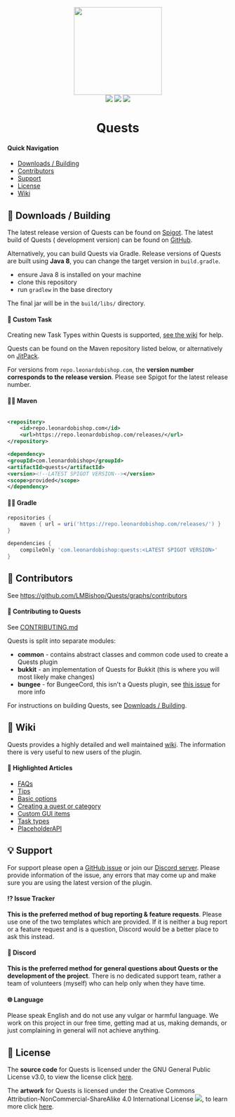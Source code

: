 <p align="center">
<img src="https://leonardobishop.com/artwork/questcompass2-256.png" width="200" height="200"><br>
<img src="http://isitmaintained.com/badge/resolution/LMBishop/Quests.svg">
<img src="http://isitmaintained.com/badge/open/LMBishop/Quests.svg">
<img src="https://mc-download-badges.herokuapp.com/services/spigotsongoda/downloads.php?spigot=23696&songoda=quests-quests"><br>
<h1 align="center">Quests</h1>
</p>

#### Quick Navigation

- [Downloads / Building](#-downloads--building)
- [Contributors](#-contributors)
- [Support](#-support)
- [License](#-license)
- [Wiki](#-wiki)

## 💾 Downloads / Building

The latest release version of Quests can be found
on [Spigot](https://www.spigotmc.org/resources/▶-quests-◀-set-up-goals-for-players.23696/). The latest build of Quests (
development version) can be found on [GitHub](https://github.com/LMBishop/Quests/actions).

Alternatively, you can build Quests via Gradle. Release versions of Quests are built using **Java 8**, you can change
the target version in ``build.gradle``.

* ensure Java 8 is installed on your machine
* clone this repository
* run ``gradlew`` in the base directory

The final jar will be in the `build/libs/` directory.

#### 🧰 Custom Task

Creating new Task Types within Quests is
supported, [see the wiki](https://github.com/LMBishop/Quests/wiki/New-Task-Type) for help.

Quests can be found on the Maven repository listed below, or alternatively
on [JitPack](https://jitpack.io/#LMBishop/Quests).

For versions from `repo.leonardobishop.com`, the **version number corresponds to the release version**. Please see
Spigot for the latest release number.

#### 👨‍💻 Maven

```xml

<repository>
    <id>repo.leonardobishop.com</id>
    <url>https://repo.leonardobishop.com/releases/</url>
</repository>

<dependency>
<groupId>com.leonardobishop</groupId>
<artifactId>quests</artifactId>
<version><!--LATEST SPIGOT VERSION--></version>
<scope>provided</scope>
</dependency>
```

#### 👩‍💻 Gradle

```groovy
repositories {
    maven { url = uri('https://repo.leonardobishop.com/releases/') }
}

dependencies {
    compileOnly 'com.leonardobishop:quests:<LATEST SPIGOT VERSION>'
}
```

## 👫 Contributors

See https://github.com/LMBishop/Quests/graphs/contributors

#### 🤝 Contributing to Quests

See [CONTRIBUTING.md](https://github.com/LMBishop/Quests/blob/master/CONTRIBUTING.md)

Quests is split into separate modules:

- **common** - contains abstract classes and common code used to create a Quests plugin
- **bukkit** - an implementation of Quests for Bukkit (this is where you will most likely make changes)
- **bungee** - for BungeeCord, this isn't a Quests plugin,
  see [this issue](https://github.com/LMBishop/Quests/issues/180) for more info

For instructions on building Quests, see [Downloads / Building](#💾-Downloads-/-Building).

## 📖 Wiki

Quests provides a highly detailed and well maintained [wiki](https://github.com/LMBishop/Quests/wiki/). The information
there is very useful to new users of the plugin.

#### 🌟 Highlighted Articles

- [FAQs](https://github.com/LMBishop/Quests/wiki)
- [Tips](https://github.com/LMBishop/Quests/wiki/Tips)
- [Basic options](https://github.com/LMBishop/Quests/wiki/Basic-Options)
- [Creating a quest or category](https://github.com/LMBishop/Quests/wiki/Creating-A-Quest-Or-Category)
- [Custom GUI items](https://github.com/LMBishop/Quests/wiki/Custom-GUI-Items)
- [Task types](https://github.com/LMBishop/Quests/wiki/Task-Types)
- [PlaceholderAPI](https://github.com/LMBishop/Quests/wiki/PlaceholderAPI)

## 💡 Support

For support please open a [GitHub issue](https://github.com/LMBishop/Quests/issues) or join
our [Discord server](https://discord.gg/mQ2RcJC). Please provide information of the issue, any errors that may come up
and make sure you are using the latest version of the plugin.

#### ⁉️ Issue Tracker

**This is the preferred method of bug reporting & feature requests**. Please use one of the two templates which are
provided. If it is neither a bug report or a feature request and is a question, Discord would be a better place to ask
this instead.

#### 💬 Discord

**This is the preferred method for general questions about Quests or the development of the project**. There is no
dedicated support team, rather a team of volunteers (myself) who can help only when they have time.

#### 🌐 Language

Please speak English and do not use any vulgar or harmful language. We work on this project in our free time, getting
mad at us, making demands, or just complaining in general will not achieve anything.

## 📜 License

The **source code** for Quests is licensed under the GNU General Public License v3.0, to view the license
click [here](https://github.com/LMBishop/Quests/blob/master/LICENSE.txt).

The **artwork** for Quests is licensed under the Creative Commons Attribution-NonCommercial-ShareAlike 4.0 International
License ![](https://i.creativecommons.org/l/by-nc-sa/4.0/80x15.png), to learn more
click [here](https://creativecommons.org/licenses/by-nc-sa/4.0/).
